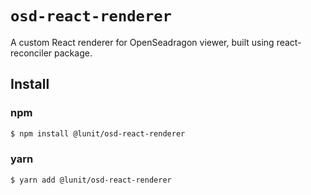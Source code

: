 # `osd-react-renderer`

A custom React renderer for OpenSeadragon viewer, built using react-reconciler package.

## Install

### npm

```sh
$ npm install @lunit/osd-react-renderer
```

### yarn

```sh
$ yarn add @lunit/osd-react-renderer
```
